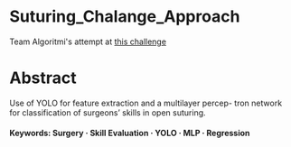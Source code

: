 # Suturing_Chalange_Approach
Team Algoritmi's attempt at [this challenge](https://www.synapse.org/Synapse:syn54123724)


# Abstract
Use of YOLO for feature extraction and a multilayer percep-
tron network for classification of surgeons’ skills in open suturing.
#### Keywords: Surgery · Skill Evaluation · YOLO · MLP · Regression